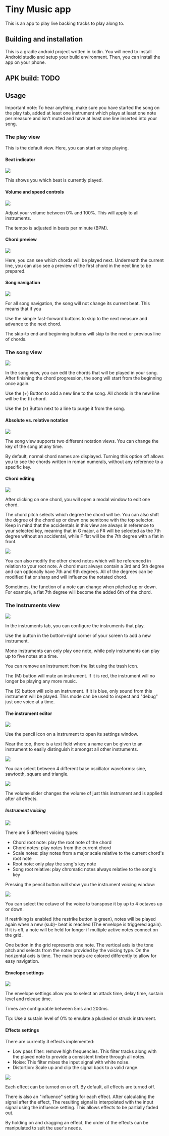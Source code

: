 # Tiny Music app

This is an app to play live backing tracks to play along to.

## Building and installation

This is a gradle android project written in kotlin. You will need to install Android studio and 
setup your build environment. Then, you can install the app on your phone.

## APK build: TODO

## Usage

Important note: To hear anything, make sure you have started the song on the play tab,
added at least one instrument which plays at least one note per measure and isn't muted
and have at least one line inserted into your song.

### The play view

This is the default view. Here, you can start or stop playing.

#### Beat indicator

![](images/play/beat.png)

This shows you which beat is currently played.

#### Volume and speed controls

![](images/play/volume-tempo.png)

Adjust your volume between 0% and 100%. This will apply to all instruments.

The tempo is adjusted in beats per minute (BPM).

#### Chord preview

![](images/play/chords.png)

Here, you can see which chords will be played next. Underneath the current line, you can also see
a preview of the first chord in the next line to be prepared.

#### Song navigation

![](images/play/navigation.png)

For all song navigation, the song will not change its current beat. This means that if you 

Use the simple fast-forward buttons to skip to the next measure and advance to the next chord.

The skip-to end and beginning buttons will skip to the next or previous line of chords.

### The song view

![](images/song/chords.png)

In the song view, you can edit the chords that will be played in your song. After finishing the 
chord progression, the song will start from the beginning once again.

Use the (+) Button to add a new line to the song. All chords in the new line will be the (I) chord.

Use the (x) Button next to a line to purge it from the song.

#### Absolute vs. relative notation

![](images/song/key.png)

The song view supports two different notation views. You can change the key of the song at any time.

By default, normal chord names are displayed. Turning this option off allows you to see the chords
written in roman numerals, without any reference to a specific key.

#### Chord editing

![](images/song/chord-pitch.png)

After clicking on one chord, you will open a modal window to edit one chord.

The chord pitch selects which degree the chord will be. You can also shift the degree of the chord
up or down one semitone with the top selector. Keep in mind that the accidentals in this view are
always in reference to your selected key, meaning that in G major, a F# will be selected as the 7th
degree without an accidental, while F flat will be the 7th degree with a flat in front.

![](images/song/chord-notes.png)

You can also modify the other chord notes which will be referenced in relation to your root note.
A chord must always contain a 3rd and 5th degree and can optionally have 7th and 9th degrees.
All of the degrees can be modified flat or sharp and will influence the notated chord.

Sometimes, the function of a note can change when pitched up or down. For example, a flat 7th degree
will become the added 6th of the chord.

### The Instruments view

![](images/instruments/overview.png)

In the instruments tab, you can configure the instruments that play.

Use the button in the bottom-right corner of your screen to add a new instrument.

Mono instruments can only play one note, while poly instruments can play up to five notes
at a time.

You can remove an instrument from the list using the trash icon.

The (M) button will mute an instrument. If it is red, the instrument will no longer be playing any
more music.

The (S) button will solo an instrument. If it is blue, only sound from this instrument will be played.
This mode can be used to inspect and "debug" just one voice at a time.

#### The instrument editor

![](images/instruments/name.png)

Use the pencil icon on a instrument to open its settings window.

Near the top, there is a text field where a name can be given to an instrument to easily distinguish
it amongst all other instruments.

![](images/instruments/waveform.png)

You can select between 4 different base oscillator waveforms: sine, sawtooth, square and triangle.

![](images/instruments/volume.png)

The volume slider changes the volume of just this instrument and is applied after all effects.

##### Instrument voicing

![](images/instruments/voicing-type.png)

There are 5 different voicing types:

- Chord root note: play the root note of the chord
- Chord notes: play notes from the current chord
- Scale notes: play notes from a major scale relative to the current chord's root note
- Root note: only play the song's key note
- Song root relative: play chromatic notes always relative to the song's key

Pressing the pencil button will show you the instrument voicing window:

![](images/instruments/voicing.png)

You can select the octave of the voice to transpose it by up to 4 octaves up or down.

If restriking is enabled (the restrike button is green), notes will be played again when a new (sub)-
beat is reached (The envelope is triggered again). If it is off, a note will be held for longer if 
multiple active notes connect on the grid.

One button in the grid represents one note. The vertical axis is the tone pitch and selects from
the notes provided by the voicing type. On the horizontal axis is time. The main beats are 
colored differently to allow for easy navigation.

#### Envelope settings

![](images/instruments/envelope.png)

The envelope settings allow you to select an attack time, delay time, sustain level and release time.

Times are configurable between 5ms and 200ms.

Tip: Use a sustain level of 0% to emulate a plucked or struck instrument.

#### Effects settings

There are currently 3 effects implemented:

- Low pass filter: remove high frequencies. This filter tracks along with the played note to provide a consistent timbre through all notes.
- Noise: This filter mixes the input signal with white noise.
- Distortion: Scale up and clip the signal back to a valid range.

![](images/instruments/effects.png)

Each effect can be turned on or off. By default, all effects are turned off.

There is also an "influence" setting for each effect. After calculating the signal after the effect,
The resulting signal is interpolated with the input signal using the influence setting. This allows effects to be partially faded out.

By holding on and dragging an effect, the order of the effects can be manipulated to suit the user's needs.